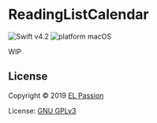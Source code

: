# ReadingListCalendar

![Swift v4.2](https://img.shields.io/badge/swift-v4.2-orange.svg)
![platform macOS](https://img.shields.io/badge/platform-macOS-blue.svg)

WIP

## License

Copyright © 2019 [EL Passion](https://www.elpassion.com)

License: [GNU GPLv3](LICENSE)
